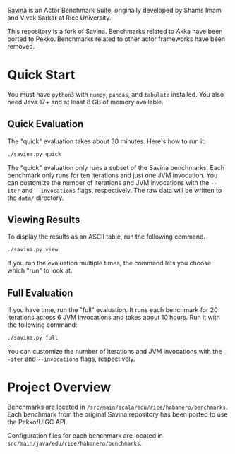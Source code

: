 [Savina](https://github.com/shamsimam/savina) is an Actor Benchmark Suite, 
originally developed by Shams Imam and Vivek Sarkar at Rice University.

This repository is a fork of Savina. Benchmarks related to Akka have been 
ported to Pekko. Benchmarks related to other actor frameworks have been removed.

# Quick Start

You must have `python3` with `numpy`, `pandas`, and `tabulate` installed.
You also need Java 17+ and at least 8 GB of memory available.

## Quick Evaluation

The "quick" evaluation takes about 30 minutes. Here's how to run it:

```bash
./savina.py quick
```

The "quick" evaluation only runs a subset of the Savina benchmarks. Each 
benchmark only runs for ten iterations and just one JVM invocation. You 
can customize the number of iterations and JVM invocations with the 
`--iter` and `--invocations` flags, respectively. The raw data will be 
written to the `data/` directory.

## Viewing Results

To display the results as an ASCII table, run the following command.

```bash
./savina.py view
```

If you ran the evaluation multiple times, the command lets you choose which 
"run" to look at. 

## Full Evaluation

If you have time, run the "full" evaluation. It runs each benchmark for 20 
iterations across 6 JVM invocations and takes about 10 hours. 
Run it with the following command:

```bash
./savina.py full
```

You can customize the number of iterations and JVM invocations with the
`--iter` and `--invocations` flags, respectively.

# Project Overview

Benchmarks are located in `/src/main/scala/edu/rice/habanero/benchmarks`. Each
benchmark from the original Savina repository has been ported to use the 
Pekko/UIGC API.

Configuration files for each benchmark are located in 
`src/main/java/edu/rice/habanero/benchmarks`.